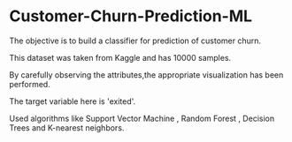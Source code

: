# Customer-Churn-Prediction-ML
The objective is to build a classifier for prediction of customer churn.

This dataset was taken from Kaggle and has 10000 samples.

By carefully observing the attributes,the appropriate visualization has been performed.

The target variable here is 'exited'.

Used algorithms like Support Vector Machine , Random Forest , Decision Trees and K-nearest neighbors.
